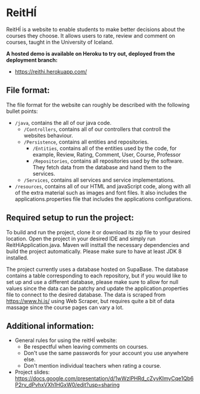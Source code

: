 # ReitHÍ

ReitHÍ is a website to enable students to make better decisions about the courses they choose. It allows users to rate, review and comment on courses, taught in the University of Iceland.

**A hosted demo is available on Heroku to try out, deployed from the deployment branch:**

* https://reithi.herokuapp.com/

## File format:
The file format for the website can roughly be described with the following bullet points:
* `/java`, contains the all of our java code.
  * `/Controllers`, contains all of our controllers that controll the websites behaviour.  
  * `/Persistence`, contains all entities and repositories.
    * `/Entities`, contains all of the entities used by the code, for example, Review, Rating, Comment, User, Course, Professor
    * `/Repositories`, contains all repositories used by the software. They fetch data from the database and hand them to the services.
  * `/Services`, contains all services and service implementations.
* `/resources`, contains all of our HTML and javaScript code, along with all of the extra material such as images and font files. It also includes the applications.properties file that includes the applications configurations.

## Required setup to run the project:
To build and run the project, clone it or download its zip file to your desired location. Open the project in your desired IDE and simply run ReitHiApplication.java. Maven will insttall the necessary dependencies and build the project automatically. Please make sure to have at least JDK 8 installed.

The project currently uses a database hosted on SupaBase. The database contains a table corresponding to each repository, but if you would like to set up and use a different database, please make sure to allow for null values since the data can be patchy and update the application.properties file to connect to the desired database. The data is scraped from https://www.hi.is/ using Web Scraper, but requires quite a bit of data massage since the course pages can vary a lot. 

## Additional information:
* General rules for using the reitHÍ website:
    - Be respectful when leaving comments on courses.
    - Don't use the same passwords for your account you use anywhere else.
    - Don't mention individual teachers when rating a course.
* Project slides: https://docs.google.com/presentation/d/1wWzlPHRd_cZyvKImyCqe1Qb6P2rv_dPvhxVXh1HGxW0/edit?usp=sharing
